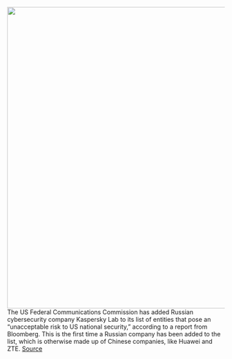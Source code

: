 <img src='https://cdn.vox-cdn.com/thumbor/kRAuJn36POz00kQaCrBXa5A-Iho=/0x0:3543x2362/1200x800/filters:focal(1138x863:1704x1429)/cdn.vox-cdn.com/uploads/chorus_image/image/70675586/1237483219.0.jpg' width='700px' /><br/>
The US Federal Communications Commission has added Russian cybersecurity company Kaspersky Lab to its list of entities that pose an “unacceptable risk to US national security,” according to a report from Bloomberg. This is the first time a Russian company has been added to the list, which is otherwise made up of Chinese companies, like Huawei and ZTE.
<a href='https://www.theverge.com/2022/3/26/22997532/fcc-kaspersky-list-national-security-threats-huawei-zte'> Source <a/>